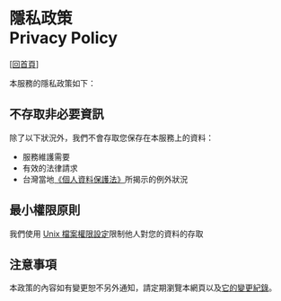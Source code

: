 # 隱私政策<br />Privacy Policy

[[回首頁](/)]

本服務的隱私政策如下：

## 不存取非必要資訊
除了以下狀況外，我們不會存取您保存在本服務上的資料：

* 服務維護需要
* 有效的法律請求
* 台灣當地[《個人資料保護法》](http://law.moj.gov.tw/LawClass/LawAll.aspx?PCode=I0050021)所揭示的例外狀況

## 最小權限原則
我們使用 [Unix 檔案權限設定](https://en.wikipedia.org/wiki/File_system_permissions)限制他人對您的資料的存取

## 注意事項
本政策的內容如有變更恕不另外通知，請定期瀏覽本網頁以及[它的變更紀錄](https://github.com/ntouind/sites.ind.ntou.edu.tw/commits/master/網站根目錄/privacy-policy.markdown)。
